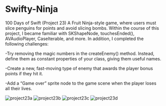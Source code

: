 # Swifty-Ninja
100 Days of Swift (Project 23) A Fruit Ninja-style game, where users must slice penguins for points and avoid slicing bombs. Within the course of this project, I became familiar with SKShapeNode, touchesEnded(), AVAudioPlayer, CaseIterable, and more. In addition, I completed the following challenges:


-Try removing the magic numbers in the createEnemy() method. Instead, define them as constant properties of your class, giving them useful names.


-Create a new, fast-moving type of enemy that awards the player bonus points if they hit it.


-Add a “Game over” sprite node to the game scene when the player loses all their lives.

![project23a](https://user-images.githubusercontent.com/42749527/117595930-17186580-b110-11eb-87f9-a27ead4ca2ea.png)
![project23b](https://user-images.githubusercontent.com/42749527/117595933-18e22900-b110-11eb-8689-ec9ee39faa46.png)
![project23c](https://user-images.githubusercontent.com/42749527/117595940-1a135600-b110-11eb-991e-a25670fc9370.png)
![project23d](https://user-images.githubusercontent.com/42749527/117595942-1b448300-b110-11eb-935c-d7771b8d2d65.png)

